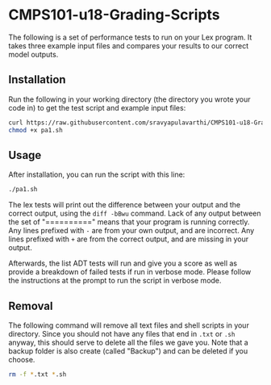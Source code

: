 # CMPS101-u18-Grading-Scripts

The following is a set of performance tests to run on your Lex program. It
takes three example input files and compares your results to our correct model
outputs.

## Installation

Run the following in your working directory (the directory you wrote your code
in) to get the test script and example input files:

```bash
curl https://raw.githubusercontent.com/sravyapulavarthi/CMPS101-u18-Grading-Scripts/master/pa1/pa1.sh > pa1.sh
chmod +x pa1.sh
```

## Usage

After installation, you can run the script with this line:

```bash
./pa1.sh
```

The lex tests will print out the difference between your output and the correct
output, using the `diff -bBwu` command. Lack of any output between the set of
"==========" means that your program is running correctly. Any lines prefixed
with `-` are from your own output, and are incorrect. Any lines prefixed with
`+` are from the correct output, and are missing in your output.

Afterwards, the list ADT tests will run and give you a score as well as provide
a breakdown of failed tests if run in verbose mode. Please follow the
instructions at the prompt to run the script in verbose mode.

## Removal

The following command will remove all text files and shell scripts in your
directory. Since you should not have any files that end in `.txt` or `.sh`
anyway, this should serve to delete all the files we gave you. Note that a
backup folder is also create (called "Backup") and can be deleted if you choose.

```bash
rm -f *.txt *.sh
```

